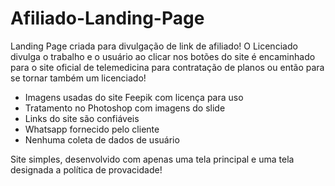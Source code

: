 # Afiliado-Landing-Page

<p>Landing Page criada para divulgação de link de afiliado! O Licenciado divulga o trabalho e o usuário ao clicar nos botões do site é encaminhado para o site oficial de telemedicina para contratação de planos ou então para se tornar também um licenciado!</p>
<ul>
  <li>Imagens usadas do site Feepik com licença para uso</li>
  <li>Tratamento no Photoshop com imagens do slide</li>
  <li>Links do site são confiáveis</li>
  <li>Whatsapp fornecido pelo cliente</li>
  <li>Nenhuma coleta de dados de usuário</li>
</ul>
<p>Site simples, desenvolvido com apenas uma tela principal e uma tela designada a política de provacidade!</p>
